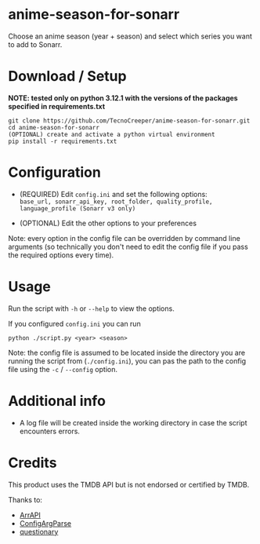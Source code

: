# anime-season-for-sonarr
Choose an anime season (year + season) and select which series you want to add to Sonarr.

# Download / Setup

**NOTE: tested only on python 3.12.1 with the versions of the packages specified in requirements.txt**

```
git clone https://github.com/TecnoCreeper/anime-season-for-sonarr.git
cd anime-season-for-sonarr
(OPTIONAL) create and activate a python virtual environment
pip install -r requirements.txt
```

# Configuration
- (REQUIRED) Edit `config.ini` and set the following options:  
`base_url, sonarr_api_key, root_folder, quality_profile, language_profile (Sonarr v3 only)`

- (OPTIONAL) Edit the other options to your preferences

Note: every option in the config file can be overridden by command line arguments (so technically you don't need to edit the config file if you pass the required options every time).

# Usage
Run the script with `-h` or `--help` to view the options.

If you configured `config.ini` you can run

```
python ./script.py <year> <season>
```

Note: the config file is assumed to be located inside the directory you are running the script from (`./config.ini`), you can pas the path to the config file using the `-c` / `--config` option.

# Additional info
- A log file will be created inside the working directory in case the script encounters errors.

# Credits
This product uses the TMDB API but is not endorsed or certified by TMDB.

Thanks to:
- [ArrAPI](https://github.com/meisnate12/ArrAPI)
- [ConfigArgParse](https://github.com/bw2/ConfigArgParse)
- [questionary](https://github.com/tmbo/questionary)
